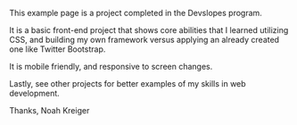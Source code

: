 

This example page is a project completed in the Devslopes program.

It is a basic front-end project that shows core abilities that I learned utilizing CSS, and building my own framework versus applying an already created one like Twitter Bootstrap.

It is mobile friendly, and responsive to screen changes.

Lastly, see other projects for better examples of my skills in web development.

Thanks,
Noah Kreiger

